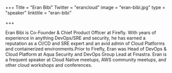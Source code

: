 +++
Title = "Eran Bibi"
Twitter = "erancloud"
image = "eran-bibi.jpg"
type = "speaker"
linktitle = "eran-bibi"

+++

Eran Bibi is Co-Founder & Chief Product Officer at Firefly. With years of experience in anything DevOps/SRE and security, he has earned a reputation as a CI/CD and SRE expert and an avid admin of Cloud Platforms and containerized environments.Prior to Firefly, Eran was Head of DevOps & Cloud Platform at Aqua Security and DevOps Group Lead at Finastra. Eran is a frequent speaker at Cloud Native meetups, AWS community meetups, and other cloud workshops and conferences.
